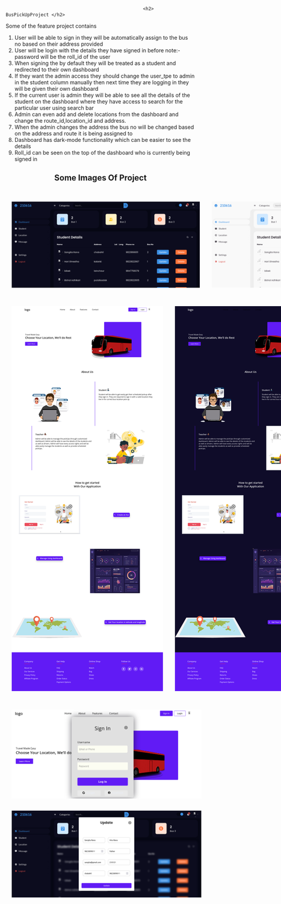                                                        <h2> BusPickUpProject </h2>
            
Some of the feature project contains

1. User will be able to sign in they will be automatically assign to the bus no based on their address provided
2. User will be login with the details they have signed in before note:- password will be the roll_id of the user
3. When signing the by default they will be treated as a student and redirected to their own dashboard
4. If they want the admin access they should change the user_tpe to admin in the student column manually then next time 
   they are logging in they will be given their own dashboard
5. If the current user is admin they will be able to see all  the details of the student on the dashboard where
   they have access to search for the particular user using search bar 
6. Admin can even add and delete locations from the dashboard and change the route_id,location_id and address.
7. When the admin changes the address the bus no will be changed based on the address and route it is being assigned to 
8. Dashboard has dark-mode functionality which can be easier to see the details
9. Roll_id can be seen on the top of the dashboard who is currently being signed in 

<style>
   .container{
   display: flex;
}
img{
margin: 1rem;
}
</style>                                           <h2><center>Some Images Of Project</center></h2>
<br>
<div class="container">
   <img src="./images/admin_dashboard_dark.png" width="500px">
   <img src="./images/admin_dashboard_light.png" width="500px" alt="">
</div>
<br>
<div class="container">
   <img src="./images/frontend_pickup.png" width="500px">
   <img src="./images/dark-frontend.png" width="500px" alt="">
</div>
<br>
<div class="container">
   <img src="./images/login.png" >
</div>
<div class="container">
   <img src="./images/update_details.png" >
</div>

